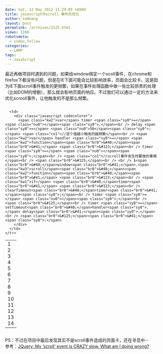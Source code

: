 ```yaml
---
date: Sat, 12 May 2012 11:29:05 +0000
title: javascript中scroll 事件的优化
author: tomheng
layout: post
permalink: /archives/1525.html
views: 1166
robotsmeta:
  - index,follow
categories:
  - LAMP
tags:
  - JavaScript
---
```

最近再做项目时遇到的问题，如果给window绑定一个scoll事件，在chrome和firefox下都没有问题，但是在IE下面可能会比较影响效率，页面会比较卡。这是因为IE下面scroll事件触发的更频繁，如果在事件处理函数中做一些比较昂贵的处理（比如DOM的增删），那么就会影响页面的响应。不过我们可以通过一定的方法来优化scrooll事件，让他触发的不是那么频繁。

<div class="codecolorer-container javascript blackboard" style="overflow:auto;white-space:nowrap;">
  <table cellspacing="0" cellpadding="0">
    <tr>
      <td class="line-numbers">
        <div>
          1<br />2<br />3<br />4<br />5<br />6<br />7<br />8<br />9<br />10<br />11<br />12<br />13<br />14<br />
        </div>
      </td>
      
      <td>
        <div class="javascript codecolorer">
          <span class="kw2">var</span> timer <span class="sy0">=</span> <span class="nu0"></span><span class="sy0">,</span><br /> delay <span class="sy0">=</span> <span class="nu0">50</span><span class="sy0">;</span> <span class="co1">//这个值越小触发的越频繁</span><br /> <span class="kw2">var</span> handler <span class="sy0">=</span> <span class="kw2">function</span><span class="br0">&#40;</span><span class="br0">&#41;</span> <span class="br0">&#123;</span><br /> timer <span class="sy0">=</span> <span class="nu0"></span><span class="sy0">;</span><br /> <span class="co1">//scroll事件发生时要做的事情</span><br /> <span class="br0">&#125;</span><br /> <br /> $<span class="br0">&#40;</span>window<span class="br0">&#41;</span>.<span class="kw3">scroll</span><span class="br0">&#40;</span><span class="kw2">function</span><span class="br0">&#40;</span><span class="br0">&#41;</span> <span class="br0">&#123;</span><br /> <span class="kw1">if</span> <span class="br0">&#40;</span>timer<span class="br0">&#41;</span> <span class="br0">&#123;</span><br /> clearTimeout<span class="br0">&#40;</span>timer<span class="br0">&#41;</span><span class="sy0">;</span><br /> timer <span class="sy0">=</span> <span class="nu0"></span><span class="sy0">;</span><br /> <span class="br0">&#125;</span><br /> timer <span class="sy0">=</span> setTimeout<span class="br0">&#40;</span>handler<span class="sy0">,</span> delay<span class="br0">&#41;</span><span class="sy0">;</span><br /> <span class="br0">&#125;</span><span class="br0">&#41;</span><span class="sy0">;</span>
        </div>
      </td>
    </tr>
  </table>
</div>

PS：不过在项目中最后发现其实不是scroll事件造成的页面卡，还在寻觅中···  
参考：[JQuery: My &#8216;scroll&#8217; event is CRAZY slow. What am I doing wrong?][1]

 [1]: http://stackoverflow.com/questions/2158268/jquery-my-scroll-event-is-crazy-slow-what-am-i-doing-wrong
